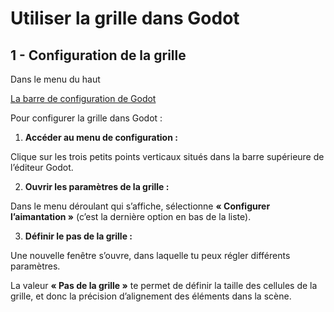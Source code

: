 
# Utiliser la grille dans Godot

## 1 - **Configuration de la grille**

Dans le menu du haut

[La barre de configuration de Godot](/Users/lefebvreremy/Library/CloudStorage/Dropbox/octarine/godot_tuto/Godot_tuto/img/godot_menu_haut.png)

Pour configurer la grille dans Godot :

1. **Accéder au menu de configuration :**

Clique sur les trois petits points verticaux situés dans la barre supérieure de l’éditeur Godot.

2. **Ouvrir les paramètres de la grille :**

Dans le menu déroulant qui s’affiche, sélectionne **« Configurer l’aimantation »** (c’est la dernière option en bas de la liste).

3. **Définir le pas de la grille :**

Une nouvelle fenêtre s’ouvre, dans laquelle tu peux régler différents paramètres.

La valeur **« Pas de la grille »** te permet de définir la taille des cellules de la grille, et donc la précision d’alignement des éléments dans la scène.